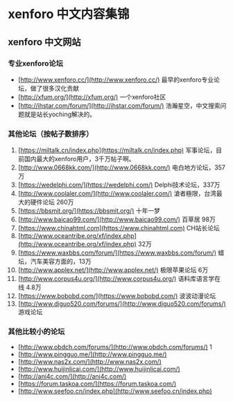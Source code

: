 # xenforo 中文内容集锦

## xenforo 中文网站

### 专业xenforo论坛

*   [http://www.xenforo.cc/](http://www.xenforo.cc/) 最早的xenforo专业论坛，做了很多汉化贡献
*   [http://xfum.org/](http://xfum.org/) 一个xenforo社区
*   [http://ihstar.com/forum/](http://ihstar.com/forum/) 浩瀚星空，中文搜索问题就是站长yoching解决的。

### 其他论坛（按帖子数排序）

1.  [https://miltalk.cn/index.php](https://miltalk.cn/index.php) 军事论坛，目前国内最大的xenforo用户，3千万帖子啊。
2.  [http://www.0668kk.com/](http://www.0668kk.com/) 电白地方论坛，357万
3.  [https://wedelphi.com/](https://wedelphi.com/) Delphi技术论坛，337万
4.  [http://www.coolaler.com/](http://www.coolaler.com/) 滄者極限，台湾最大的硬件论坛 260万
5.  [https://bbsmit.org/](https://bbsmit.org/) 十年一梦
6.  [http://www.baicao99.com/](http://www.baicao99.com/) 百草居 98万
7.  [https://www.chinahtml.com](https://www.chinahtml.com) CH站长论坛
8.  [http://www.oceantribe.org/xf/index.php](http://www.oceantribe.org/xf/index.php) 32万
9.  [https://www.waxbbs.com/forum/](https://www.waxbbs.com/forum/) 蜡坛，汽车美容方面的，13万
10.  [http://www.applex.net/](http://www.applex.net/) 极限苹果论坛 6万
11.  [http://www.corpus4u.org/](http://www.corpus4u.org/) 语料库语言学在线 4.8万
12.  [https://www.bobobd.com/](https://www.bobobd.com/) 波波动漫论坛
13.  [http://www.diguo520.com/forums/](http://www.diguo520.com/forums/) 游戏论坛

### 其他比较小的论坛

*   [http://www.obdch.com/forums/](http://www.obdch.com/forums/) 1
*   [http://www.pingguo.me/](http://www.pingguo.me/)
*   [http://www.nas2x.com/](http://www.nas2x.com/)
*   [http://www.huijinlicai.com/](http://www.huijinlicai.com/)
*   [http://ani4c.com/](http://ani4c.com/)
*   [https://forum.taskoa.com/](https://forum.taskoa.com/)
*   [http://www.seefoo.cn/index.php](http://www.seefoo.cn/index.php)
